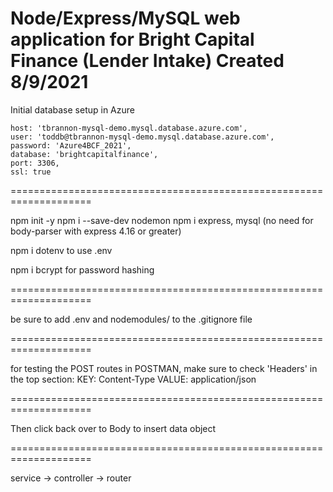 Node/Express/MySQL web application for Bright Capital Finance (Lender Intake)
Created 8/9/2021
====================================================================
Initial database setup in Azure

    host: 'tbrannon-mysql-demo.mysql.database.azure.com',
    user: 'toddb@tbrannon-mysql-demo.mysql.database.azure.com',
    password: 'Azure4BCF_2021',
    database: 'brightcapitalfinance',
    port: 3306,
    ssl: true

====================================================================

npm init -y
npm i --save-dev nodemon
npm i express, mysql (no need for body-parser with express 4.16 or greater)

npm i dotenv to use .env

npm i bcrypt for password hashing

====================================================================

be sure to add .env and nodemodules/ to the .gitignore file

====================================================================

for testing the POST routes in POSTMAN, make sure to check 'Headers' in the top section:
KEY: Content-Type
VALUE: application/json

====================================================================

Then click back over to Body to insert data object

====================================================================

service -> controller -> router